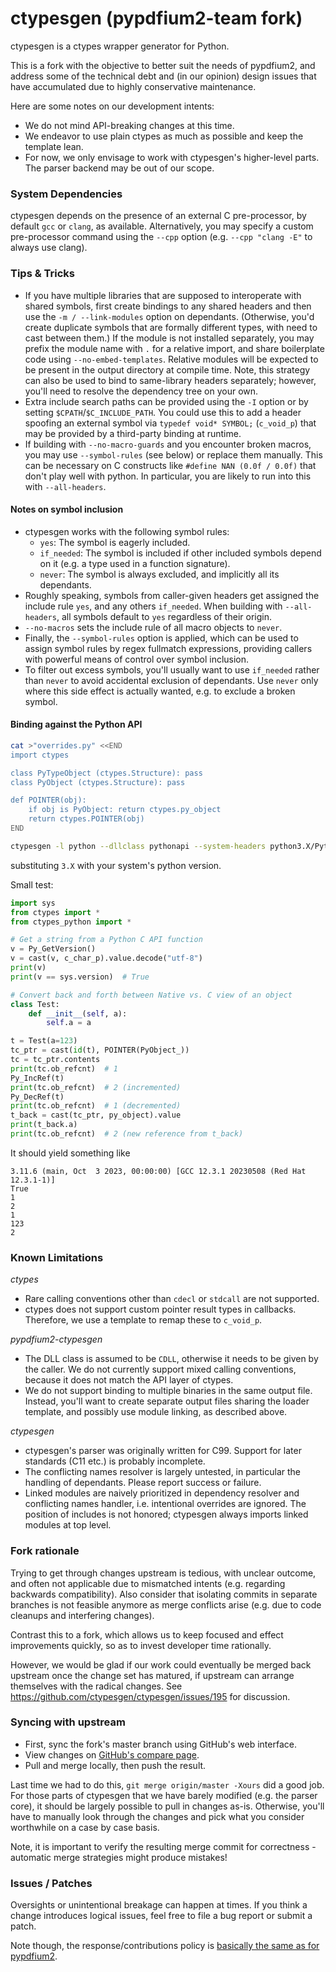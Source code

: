 # ctypesgen (pypdfium2-team fork)

ctypesgen is a ctypes wrapper generator for Python.

This is a fork with the objective to better suit the needs of pypdfium2, and address some of the technical debt and (in our opinion) design issues that have accumulated due to highly conservative maintenance.

Here are some notes on our development intents:
* We do not mind API-breaking changes at this time.
* We endeavor to use plain ctypes as much as possible and keep the template lean.
* For now, we only envisage to work with ctypesgen's higher-level parts. The parser backend may be out of our scope.


### System Dependencies

ctypesgen depends on the presence of an external C pre-processor, by default `gcc` or `clang`, as available.
Alternatively, you may specify a custom pre-processor command using the `--cpp` option (e.g. `--cpp "clang -E"` to always use clang).


### Tips & Tricks

* If you have multiple libraries that are supposed to interoperate with shared symbols, first create bindings to any shared headers and then use the `-m / --link-modules` option on dependants. (Otherwise, you'd create duplicate symbols that are formally different types, with need to cast between them.)
  If the module is not installed separately, you may prefix the module name with `.` for a relative import, and share boilerplate code using `--no-embed-templates`. Relative modules will be expected to be present in the output directory at compile time.
  Note, this strategy can also be used to bind to same-library headers separately; however, you'll need to resolve the dependency tree on your own.
* Extra include search paths can be provided using the `-I` option or by setting `$CPATH`/`$C_INCLUDE_PATH`.
  You could use this to add a header spoofing an external symbol via `typedef void* SYMBOL;` (`c_void_p`) that may be provided by a third-party binding at runtime.
* If building with `--no-macro-guards` and you encounter broken macros, you may use `--symbol-rules` (see below) or replace them manually. This can be necessary on C constructs like `#define NAN (0.0f / 0.0f)` that don't play well with python. In particular, you are likely to run into this with `--all-headers`.

#### Notes on symbol inclusion

* ctypesgen works with the following symbol rules:
  - `yes`: The symbol is eagerly included.
  - `if_needed`: The symbol is included if other included symbols depend on it (e.g. a type used in a function signature).
  - `never`: The symbol is always excluded, and implicitly all its dependants.
* Roughly speaking, symbols from caller-given headers get assigned the include rule `yes`, and any others `if_needed`. When building with `--all-headers`, all symbols default to `yes` regardless of their origin.
* `--no-macros` sets the include rule of all macro objects to `never`.
* Finally, the `--symbol-rules` option is applied, which can be used to assign symbol rules by regex fullmatch expressions, providing callers with powerful means of control over symbol inclusion.
* To filter out excess symbols, you'll usually want to use `if_needed` rather than `never` to avoid accidental exclusion of dependants. Use `never` only where this side effect is actually wanted, e.g. to exclude a broken symbol.

#### Binding against the Python API

```bash
cat >"overrides.py" <<END
import ctypes

class PyTypeObject (ctypes.Structure): pass
class PyObject (ctypes.Structure): pass

def POINTER(obj):
    if obj is PyObject: return ctypes.py_object
    return ctypes.POINTER(obj)
END

ctypesgen -l python --dllclass pythonapi --system-headers python3.X/Python.h --all-headers -m .overrides --linkage-anchor . -o ctypes_python.py
```
substituting `3.X` with your system's python version.

Small test:
```python
import sys
from ctypes import *
from ctypes_python import *

# Get a string from a Python C API function
v = Py_GetVersion()
v = cast(v, c_char_p).value.decode("utf-8")
print(v)
print(v == sys.version)  # True

# Convert back and forth between Native vs. C view of an object
class Test:
    def __init__(self, a):
        self.a = a

t = Test(a=123)
tc_ptr = cast(id(t), POINTER(PyObject_))
tc = tc_ptr.contents
print(tc.ob_refcnt)  # 1
Py_IncRef(t)
print(tc.ob_refcnt)  # 2 (incremented)
Py_DecRef(t)
print(tc.ob_refcnt)  # 1 (decremented)
t_back = cast(tc_ptr, py_object).value
print(t_back.a)
print(tc.ob_refcnt)  # 2 (new reference from t_back)
```

It should yield something like
```
3.11.6 (main, Oct  3 2023, 00:00:00) [GCC 12.3.1 20230508 (Red Hat 12.3.1-1)]
True
1
2
1
123
2
```

### Known Limitations

*ctypes*
* Rare calling conventions other than `cdecl` or `stdcall` are not supported.
* ctypes does not support custom pointer result types in callbacks. Therefore, we use a template to remap these to `c_void_p`.

*pypdfium2-ctypesgen*
* The DLL class is assumed to be `CDLL`, otherwise it needs to be given by the caller. We do not currently support mixed calling conventions, because it does not match the API layer of ctypes.
* We do not support binding to multiple binaries in the same output file. Instead, you'll want to create separate output files sharing the loader template, and possibly use module linking, as described above.

*ctypesgen*
* ctypesgen's parser was originally written for C99. Support for later standards (C11 etc.) is probably incomplete.
* The conflicting names resolver is largely untested, in particular the handling of dependants. Please report success or failure.
* Linked modules are naively prioritized in dependency resolver and conflicting names handler, i.e. intentional overrides are ignored. The position of includes is not honored; ctypesgen always imports linked modules at top level.


### Fork rationale

Trying to get through changes upstream is tedious, with unclear outcome, and often not applicable due to mismatched intents (e.g. regarding backwards compatibility). Also consider that isolating commits in separate branches is not feasible anymore as merge conflicts arise (e.g. due to code cleanups and interfering changes).

Contrast this to a fork, which allows us to keep focused and effect improvements quickly, so as to invest developer time rationally.

However, we would be glad if our work could eventually be merged back upstream once the change set has matured, if upstream can arrange themselves with the radical changes.
See https://github.com/ctypesgen/ctypesgen/issues/195 for discussion.


### Syncing with upstream

- First, sync the fork's master branch using GitHub's web interface.
- View changes on [GitHub's compare page](https://github.com/pypdfium2-team/ctypesgen/compare/pypdfium2...master).
- Pull and merge locally, then push the result.

Last time we had to do this, `git merge origin/master -Xours` did a good job.
For those parts of ctypesgen that we have barely modified (e.g. the parser core), it should be largely possible to pull in changes as-is.
Otherwise, you'll have to manually look through the changes and pick what you consider worthwhile on a case by case basis.

Note, it is important to verify the resulting merge commit for correctness - automatic merge strategies might produce mistakes!


### Issues / Patches

Oversights or unintentional breakage can happen at times. If you think a change introduces logical issues, feel free to file a bug report or submit a patch.

Note though, the response/contributions policy is [basically the same as for pypdfium2](https://github.com/pypdfium2-team/pypdfium2/?tab=readme-ov-file#response-policy).
